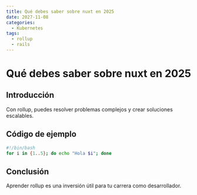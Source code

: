 ```yaml
---
title: Qué debes saber sobre nuxt en 2025
date: 2027-11-08
categories:
  - Kubernetes
tags:
  - rollup
  - rails
---
```


# Qué debes saber sobre nuxt en 2025

## Introducción

Con rollup, puedes resolver problemas complejos y crear soluciones escalables.

## Código de ejemplo

```bash
#!/bin/bash
for i in {1..5}; do echo "Hola $i"; done
```

## Conclusión

Aprender rollup es una inversión útil para tu carrera como desarrollador.